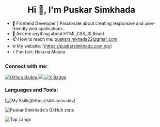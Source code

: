  <h1 align="center">Hi 👋, I'm Puskar Simkhada</h1>

- 🌟 Frontend Developer | Passionate about creating responsive and user-friendly web applications.
- 💬 Ask me anything about HTML,CSS,JS,React
- 📫 How to reach me: puskarsimkhada22@gmail.com
- 🌐 My website: [(https://puskarsimkhada.com.np/)
- ⚡ Fun fact: Hakuna Matata
  
### Connect with me:
<div id="badges">
  <a href="https://github.com/puskarsimkhada">
    <img src="https://img.shields.io/badge/Github-white?style=for-the-badge&logo=Github&logoColor=white" alt="Github Badge"/>
  </a>
  <a href="https://www.linkedin.com/in/puskarsimkhada10/">
<img src="https://img.shields.io/badge/LinkedIn-blue?style=for-the-badge&logo=linkedin&logoColor=white%22%20alt=%22LinkedIn%20Badge"/>
  </a>
<a href="https://x.com/PuskarSimk41013">
  <img src="https://img.shields.io/badge/X-1DA1F2?style=for-the-badge&logo=x&logoColor=white" alt="X Badge"/>
</a>

  
</div>

### Languages and Tools:
[![My Skills](https://skillicons.dev/icons?i=html,css,js,react,github,gitlab,tailwind,bootstrap,git,vscode,visualstudio,figma,)](https://skillicons.dev)

 ![Puskar Simkhada's GitHub stats](https://github-readme-stats.vercel.app/api?username=puskarsimkhada&show_icons=true&theme=dark)

 ![Top Langs](https://github-readme-stats.vercel.app/api/top-langs/?username=puskarsimkhada&theme=dark&count=8)


<br>

